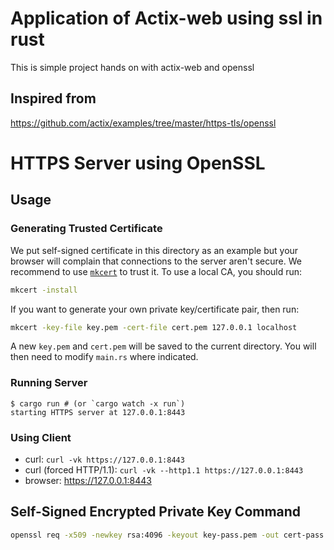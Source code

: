 

# Application of Actix-web using ssl in rust
This is simple project hands on with actix-web and openssl

## Inspired from

https://github.com/actix/examples/tree/master/https-tls/openssl

# HTTPS Server using OpenSSL

## Usage

### Generating Trusted Certificate

We put self-signed certificate in this directory as an example but your browser will complain that connections to the server aren't secure. We recommend to use [`mkcert`] to trust it. To use a local CA, you should run:

```sh
mkcert -install
```

If you want to generate your own private key/certificate pair, then run:

```sh
mkcert -key-file key.pem -cert-file cert.pem 127.0.0.1 localhost
```

A new `key.pem` and `cert.pem` will be saved to the current directory. You will then need to modify `main.rs` where indicated.

### Running Server

```console
$ cargo run # (or `cargo watch -x run`)
starting HTTPS server at 127.0.0.1:8443
```

### Using Client

- curl: `curl -vk https://127.0.0.1:8443`
- curl (forced HTTP/1.1): `curl -vk --http1.1 https://127.0.0.1:8443`
- browser: <https://127.0.0.1:8443>

## Self-Signed Encrypted Private Key Command

```sh
openssl req -x509 -newkey rsa:4096 -keyout key-pass.pem -out cert-pass.pem -sha256 -days 365
```

[`mkcert`]: https://github.com/FiloSottile/mkcert
